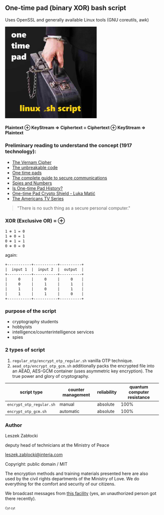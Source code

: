 ## One-time pad (binary XOR) bash script

Uses OpenSSL and generally available Linux tools (GNU coreutils, awk)

<img src="logo.jpg?raw=true" alt="logo" width="300" height="300"/>

#### Plaintext ⊕ KeyStream ⇒ Ciphertext = Ciphertext ⊕ KeyStream ⇒ Plaintext

### Preliminary reading to understand the concept (1917 technology):

* [The Vernam Cipher](https://www.cryptomuseum.com/crypto/vernam.htm)
* [The unbreakable code](https://www.cryptomuseum.com/crypto/otp/index.htm)
* [One time pads](https://en.wikibooks.org/wiki/Cryptography/One_time_pads)
* [The complete guide to secure communications](https://www.ciphermachinesandcryptology.com/papers/one_time_pad.pdf)
* [Spies and Numbers](https://www.ciphermachinesandcryptology.com/papers/spies_and_numbers.pdf)
* [Is One-time Pad History?](https://www.ciphermachinesandcryptology.com/papers/is_one_time_pad_history.pdf)
* [One-time Pad Crypto Shield - Luka Matić](https://web.archive.org/web/20230830124255/https://www.docdroid.net/file/view/iU5GwIS/document-pdf.pdf?e=1693402937&s=2d0e45df8e9d2dbd21c78006a5220eef)
* [The Americans TV Series](https://www.imdb.com/find/?q=The%20Americans%202013)

> "There is no such thing as a secure personal computer."

### XOR (Exclusive OR) = ⊕

```
1 ⊕ 1 = 0
1 ⊕ 0 = 1
0 ⊕ 1 = 1
0 ⊕ 0 = 0
```

again:

```
+-----------+-----------+----------+
|  input 1  |  input 2  |  output  |
+-----------+-----------+----------+
|     0     |     0     |     0    |
|     0     |     1     |     1    |
|     1     |     0     |     1    |
|     1     |     1     |     0    |
+-----------+-----------+----------+
```

### purpose of the script

* cryptography students
* hobbyists
* intelligence/counterintelligence services
* spies

### 2 types of script

1. `regular_otp/encrypt_otp_regular.sh` vanilla OTP technique.
2. `aead_otp/encrypt_otp_gcm.sh` additionally packs the encrypted file into an AEAD, AES-GCM container (uses asymmetric key encryption). The true power and glory of cryptography.

| script type | counter management | reliability | quantum computer resistance |
| --- | --- | --- | --- |
| `encrypt_otp_regular.sh` | manual | absolute | 100% |
| `encrypt_otp_gcm.sh` | automatic | absolute | 100% |

### Author

Leszek Zabłocki

deputy head of technicians at the Ministry of Peace

leszek.zablocki@interia.com

Copyright: public domain / MIT

The encryption methods and training materials presented here are also used by the civil rights departments of the Ministry of Love. We do everything for the comfort and security of our citizens.

We broadcast messages from [this facility](https://sluzbyiobywatel.pl/odkrywam-luke-bezpieczenstwa-w-obiekcie-sww) (yes, an unauthorized person got there recently).

<sub><sup>Cyt cyt</sup></sub>

